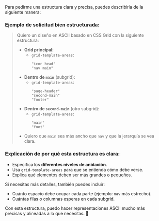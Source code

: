 Para pedirme una estructura clara y precisa, puedes describirla de la siguiente manera:  

### **Ejemplo de solicitud bien estructurada:**  
> Quiero un diseño en ASCII basado en CSS Grid con la siguiente estructura:  
>
> - **Grid principal**:  
>   - `grid-template-areas`:  
>     ```
>     "icon head"  
>     "nav main"  
>     ```
> - **Dentro de `main`** (subgrid):  
>   - `grid-template-areas`:  
>     ```
>     "page-header"  
>     "second-main"  
>     "footer"
>     ```
> - **Dentro de `second-main`** (otro subgrid):  
>   - `grid-template-areas`:  
>     ```
>     "main"  
>     "foot"
>     ```
> - Quiero que `main` sea más ancho que `nav` y que la jerarquía se vea clara.  

### **Explicación de por qué esta estructura es clara:**  
- Especifica los **diferentes niveles de anidación**.  
- Usa `grid-template-areas` para que se entienda cómo debe verse.  
- Explica qué elementos deben ser más grandes o pequeños.  

Si necesitas más detalles, también puedes incluir:  
- Cuánto espacio debe ocupar cada parte (ejemplo: `nav` más estrecho).  
- Cuántas filas o columnas esperas en cada subgrid.  

Con esta estructura, puedo hacer representaciones ASCII mucho más precisas y alineadas a lo que necesitas. 🚀
